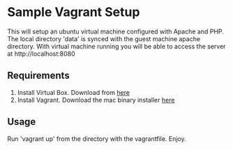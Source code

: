# Sample Vagrant Setup

This will setup an ubuntu virtual machine configured with Apache and PHP. The local directory 'data' is synced with the guest machine apache directory. With virtual machine running you will be able to access the server at http://localhost:8080

## Requirements

1. Install Virtual Box. Download from [here](https://www.virtualbox.org/)
2. Install Vagrant. Download the mac binary installer [here](http://www.vagrantup.com/)

## Usage

Run 'vagrant up' from the directory with the vagrantfile. Enjoy.
